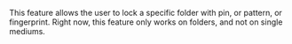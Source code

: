 This feature allows the user to lock a specific folder with pin, or pattern, or fingerprint.
Right now, this feature only works on folders, and not on single mediums.